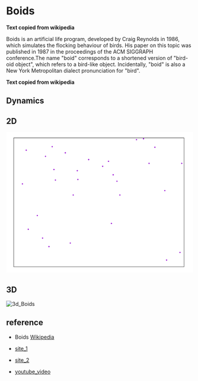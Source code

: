 # Boids

**Text copied from wikipedia**

Boids is an artificial life program, developed by Craig Reynolds in 1986, which simulates the flocking behaviour of birds. His paper on this topic was published in 1987 in the proceedings of the ACM SIGGRAPH conference.The name "boid" corresponds to a shortened version of "bird-oid object", which refers to a bird-like object. Incidentally, "boid" is also a New York Metropolitan dialect pronunciation for "bird". 

**Text copied from wikipedia**

## Dynamics

## 2D

![2D_Boids](https://github.com/gcontesini/AM_boids/blob/master/flocking_boids.gif)

## 3D

![3d_Boids](https://github.com/gcontesini/AM_boids/blob/master/flocking_boids_3d.gif)

## reference

- Boids [Wikipedia](https://en.wikipedia.org/wiki/Boids)

- [site_1](https://www.red3d.com/cwr/boids/)

- [site_2](http://www.cs.toronto.edu/~dt/siggraph97-course/cwr87/)

- [youtube_video](https://www.youtube.com/watch?v=86iQiV3-3IA&feature=youtu.be)

